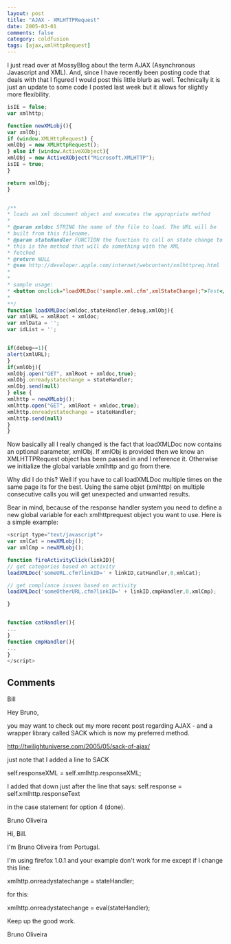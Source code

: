 ```yaml
---
layout: post
title: "AJAX - XMLHTTPRequest"
date: 2005-03-01
comments: false
category: coldfusion
tags: [ajax,xmlHttpRequest]
---
```

I just read over at MossyBlog about the term AJAX (Asynchronous Javascript and
XML). And, since I have recently been posting code that deals with that I
figured I would post this little blurb as well. Technically it is just an
update to some code I posted last week but it allows for slightly more
flexibility.


```js
isIE = false;
var xmlhttp;

function newXMLobj(){
var xmlObj;
if (window.XMLHttpRequest) {
xmlObj = new XMLHttpRequest();
} else if (window.ActiveXObject){
xmlObj = new ActiveXObject("Microsoft.XMLHTTP");
isIE = true;
}

return xmlObj;
}


/**
* loads an xml document object and executes the appropriate method
*
* @param xmldoc STRING the name of the file to load. The URL will be
* built from this filename.
* @param stateHandler FUNCTION the function to call on state change to the xml object
* this is the method that will do something with the XML
* fetched
* @return NULL
* @see http://developer.apple.com/internet/webcontent/xmlhttpreq.html
*
*
* sample usage:
* <button onclick="loadXMLDoc('sample.xml.cfm',xmlStateChange);">Test</button>
*
**/
function loadXMLDoc(xmldoc,stateHandler,debug,xmlObj){
var xmlURL = xmlRoot + xmldoc;
var xmlData = '';
var idList = '';


if(debug==1){
alert(xmlURL);
}
if(xmlObj){
xmlObj.open("GET", xmlRoot + xmldoc,true);
xmlObj.onreadystatechange = stateHandler;
xmlObj.send(null)
} else {
xmlhttp = newXMLobj();
xmlhttp.open("GET", xmlRoot + xmldoc,true);
xmlhttp.onreadystatechange = stateHandler;
xmlhttp.send(null)
}
}

```


Now basically all I really changed is the fact that loadXMLDoc now contains an
optional parameter, xmlObj. If xmlObj is provided then we know an
XMLHTTPRequest object has been passed in and I reference it. Otherwise we
initialize the global variable xmlhttp and go from there.

Why did I do this? Well if you have to call loadXMLDoc multiple times on the
same page its for the best. Using the same objet (xmlhttp) on multiple
consecutive calls you will get unexpected and unwanted results.

Bear in mind, because of the response handler system you need to define a new
global variable for each xmlhttprequest object you want to use. Here is a
simple example:


```js
<script type="text/javascript">
var xmlCat = newXMLobj();
var xmlCmp = newXMLobj();

function fireActivityClick(linkID){
// get categories based on activity
loadXMLDoc('someURL.cfm?linkID=' + linkID,catHandler,0,xmlCat);

// get compliance issues based on activity
loadXMLDoc('someOtherURL.cfm?linkID=' + linkID,cmpHandler,0,xmlCmp);

}


function catHandler(){
...
}
function cmpHandler(){
...
}
</script>

```


## Comments

Bill

Hey Bruno,

you may want to check out my more recent post regarding AJAX - and a wrapper
library called SACK which is now my preferred method.

http://twilightuniverse.com/2005/05/sack-of-ajax/

just note that I added a line to SACK

self.responseXML = self.xmlhttp.responseXML;


I added that down just after the line that says:
self.response = self.xmlhttp.responseText


in the case statement for option 4 (done).

Bruno Oliveira

Hi, Bill.

I'm Bruno Oliveira from Portugal.

I'm using firefox 1.0.1 and your example don't work for me except if I change
this line:

xmlhttp.onreadystatechange = stateHandler;

for this:

xmlhttp.onreadystatechange = eval(stateHandler);

Keep up the good work.

Bruno Oliveira
